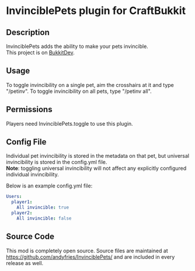 # InvinciblePets plugin for CraftBukkit

## Description

InvinciblePets adds the ability to make your pets invincible.  
This project is on [BukkitDev](http://dev.bukkit.org/server-mods/invinciblepets/). 

## Usage

To toggle invincibility on a single pet, aim the crosshairs at it and type "/petinv".
To toggle invincibility on all pets, type "/petinv all".

## Permissions

Players need InvinciblePets.toggle to use this plugin.

## Config File

Individual pet invincibility is stored in the metadata on that pet, but universal invincibility is stored in the config.yml file.  
**Note**: toggling universal invincibility will not affect any explicitly configured individual invincibility.

Below is an example config.yml file:
```yaml
Users:
  player1:
    All invincible: true
  player2:
    All invincible: false
```

## Source Code

This mod is completely open source. Source files are maintained at https://github.com/andyfries/InvinciblePets/ and are included in every release as well.
